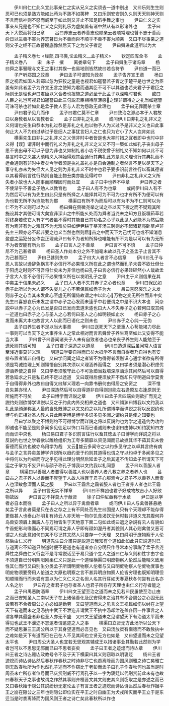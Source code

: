 <!-- { "loadSidebar": true } -->
　　伊川曰仁仁此义宜此事亲仁之实从兄义之实须去一道中别出　又曰乐则生生则恶可已也须是熟方能如此苟为不熟不如荑稗　又曰乐则安安则久久则天天则神天则不言而信神则不怒而威至于如此则又非止不知足蹈手舞之事也
　　尹曰仁义之实事亲从兄是也不知仁义之实则礼乐为虚矣盖有诸中然从有以形诸外也
　　孟子曰天下大悦而将归已章
　　吕曰养志云者养善志也顺亲云者顺常理也瞽不志于善而舜日以进善不害为养志瞽日为不善而舜不顺乎不善不害为顺亲　又曰不尽事亲之道则父子之经不正故瞽瞍底豫然后天下之为父子者定
　　尹曰舜进此道所以为大






　　孟子精义巻七
<经部,四书类,论孟精义__孟子精义>
　　钦定四库全书
　　孟子精义巻八
　　宋　朱子　撰
　　离娄章句下
　　孟子曰舜生于诸冯章
　　杨曰舜之事瞽瞍与文王之事纣其揆一也易地则皆然故曰若合符节
　　尹曰道一而已
　　子产听郑国之政章
　　尹曰孟子可谓知为政矣
　　孟子告齐宣王章
　　杨曰臣之视君如国人若郑以忽为狂狡之童是也视君如宼讐若子胥之于楚平是也世之为臣盖有如此者孟子为齐宣王言之使知为君而遇其臣不可不以其道也若夫君子于君臣之际则无是理也尹曰君臣以义合者也报施之道必至于此孟子以深晓时君也
　　或曰人臣之礼岂可视君如宼讐曰此三句説君臣相待厚薄感之理非谓待之之礼当如宼讐可诛可杀也若如此是孟子教人臣与人君为怨敌无此理也
　　孟子曰无罪而杀士章
　　尹曰君子见几而作
　　孟子曰君仁莫不仁章
　　尹曰致治之源必本于人君故曰以身敎者从以言教者讼
　　孟子曰非礼之礼章
　　或问伊川曰非礼之礼非义之义何谓也先生曰恭本为礼过恭是非礼之礼也以物予人为义过予是非义之义也曰此事何止大人不为曰过恭过予是细人之事犹言妇人之仁也只为它小了大人岂肯如此
　　横渠先生曰非礼之礼非义之义但非时中者皆是也大率时措之冝者即中也时中非义得【误】谓非时中而行礼义为非礼之礼非义之义又不可一槩如此如孔子丧出母子思不丧出母不可以子思为非也又如制礼者小功不税使曾子制礼又不知如何以此不可易言时中之义甚大须精义入神始得观其会通行其典礼此方是真义理也行其典礼而不逹会通则有非时中者矣今学者须是执礼盖礼亦是自会通制之者然言不足以尽天下之事守礼亦未为失但大人见之则为非礼非义不时中也君子要多识前言徃行以畜其德者以其看得前言徃行熟则自能比物丑类亦能见得时中
　　尹曰非礼之礼非义之义所失者小故也大人随事而顺理因时而处宜
　　孟子曰中也养不中章
　　尹曰养之者不使渐乎不善孟子勉人以教育也
　　孟子曰人有不为也章
　　或问伊川曰人有不为然后可以有为先生曰此只是有所择之人能择其可为不可为也才有所不为便可以有为也若无所不为岂能有为耶
　　横渠曰有所不为而后可以有为不为不仁则可以为仁不为不义则可以为义
　　杨曰舜在侧微尧举之试之卒以天下授之而不疑观其所施设其才其徳可谓大矣宜非深山之中所能乆处而为舜者当尧未之知方且饭糗茹草若将终身若使它人有才气者虽不得时其能自已其功名之心乎以此见人必能不为然后能有为焉非有为之难其不为尤难矣只如伊尹耕于莘非汤三聘则必不起诸葛亮卧草卢非先主三顾亦必不起非要之也义当然也然则居亩之中而天下为己忧可也或不知消息盈虚之运犯分妄作岂正理哉尹曰有不为者知所择也唯能有所不为是以可以有为无所不为者安能有所为耶
　　孟子曰言人之不善章
　　尹曰言不可不慎
　　孟子曰仲尼不为己甚者章
　　杨曰圣人作处本分之外不加毫末故以孔子之圣孟子止言其不为己甚而已
　　尹曰己甚则失中
　　孟子曰大人者言不必信章
　　伊川曰孔子与恶人言故以逊辞免祸言不必信行不必果惟义所在此之谓也然而孔子未尝不欲仕但仕于阳虎之时则不可吾将仕矣未为非信也杨曰孔子曰言必信行必果硁硁然小人哉故孟子言大人言不必信行不必果惟义所在以发明孔子之意
　　尹曰主于义则信果在其中矣主于信果未必义
　　孟子曰大人者不失其赤子之心者也章
　　伊川曰保民如赤子此所以为大人谓不失婴儿之心不若保民如赤子为大
　　吕曰喜怒哀乐之未发则赤子之心当其未发此心至虚无所偏倚故谓之中以此心万物之变无所徃而非中矣先生曰喜怒哀乐未发之谓中赤子之心发而未逹乎中若便谓之中是不识大本也　问杂説中以赤子之心为已发是否曰已发而去道未逺也曰大人不失赤子之心若何曰取其纯一近道也曰赤子之心与圣人之心若何曰圣人之心如明镜如止水
　　杨曰赤子之心发而未离大本也故言大人以此而已语化之则未也
　　尹曰赤子之心纯一无伪
　　孟子曰养生者不足以当大事章
　　伊川曰送死天下之至重人心苟能竭力尽此一事则可以当天下之大事养生人之常此相对而言若舜曾子养生笃至如此又安得不能当大事
　　尹曰曾子曰吾闻诸夫子人未有自致者也必也亲丧乎养生则人能勉至于送死则其诚可知
　　孟子曰君子深造之以道章
　　伊川曰造道深后虽闻常人语言至浅近事莫非义理
　　明道曰学要自得而已矣大扺学不言而自得者乃自得也有安排布置者皆非自得也　又曰学问闻之知之者皆不为得得者须黙识心通学者欲有所得须是笃诚烛理上知则頴悟自别其次须以义理涵养而得之　又曰学者须是潜心积虑优游涵养使之自得　又曰学者须敬守此心不可急廹当栽培深厚涵泳其间然后可以自得若急廹求之只是私已终不足以逹道　又曰既得后便须放开不然却只守明道曰学莫贵于自得得非外也故曰自得又曰觧义理若一向靠书册何由得居之安资之
　　深不惟自失兼亦悮人
　　尹曰深造然后可以自得道非自得则岂能左右逢原左右逢原则无所施而不可矣
　　孟子曰博学而详説之章
　　伊川曰孟子言四端处则欲扩而充之説约处则欲博学详説以反之于约此内外交相养之道也　又曰顔渊曰博我以文约我以礼此是顔渊称圣人最的当处既博之以文又约之以礼所谓博学而详説之将以反説约也博与约正相对圣人教人只此两字博是博学多识多见多闻之谓约只是使之知要也
　　吕曰学以聚之不博则约不可得博学而详説之将以反説约也为学之道造约为功约即诚也不能至是则多闻多见徒足以饰口耳而已语诚则未也谢曰由博以知约犹知四方而而识中央也
　　杨曰易曰君子多识前言往行以畜其徳孟子曰博学而详説之将以反説约也世之学者欲以雕绘组织为工夸多鬬靡以资见闻而已故摭其华不茹其实未尝畜德而反约也彼亦乌用学为哉　又云雄云多闻守之以约多见守之以卓其言终有病与孟子之言异矣盖博学详説所以趋约至于约则其道得也谓之守以约卓于多闻多见之中将何以为约卓而守之乎见得此理分明然后知孟子之后其道不传知孟子所谓天下可运之于掌为不妄尹曰与顔子称孔子博我以文约我以礼同意
　　孟子曰以善服人者章
　　横渠曰以善服人者要得以善胜人也以善养人者凡教之养之者养人也
　　吕曰古之君子养人以善而不厚望于人故人得罪于君子心服焉今之君子不以善养人而责人也深故愈深而人莫之服
　　尹曰以王霸言之霸者服人者也王者养人者也此王霸之所以异
　　孟子曰言无实不祥章
　　伊川曰不祥凶也君子好成物故吉小人好败物故凶
　　尹曰言之不祥莫大于蔽贤
　　徐子曰仲尼亟称于水章
　　尹曰是以学者必自本而徃
　　孟子曰人之所以异于禽兽者章
　　或问伊川曰人与禽兽甚悬絶矣孟子言此者莫是只在去之存之上有不同处否先生曰固是人只有个天理却不能存得更做甚人也泰山孙明复有诗云人亦天地一物尔饥食渴饮无休时若非道义充其腹何异鸟兽安须眉上面説人与万物皆生于天地意下面二句如此或曰退之杂説有云人有貌如牛首蛇形鸟喙而心不同焉可谓之非人乎即有顔如渥丹者其貌则人其心则禽兽又恶可谓之人也此意如何曰某不尽记其文然人只要存一个天理　又曰舜明于庻物察于人伦然后由仁义行
　　明道先生曰介甫只是説道云我知有个道如此如此只它説道时已与道离它不知道只説道时便不是道也有道者亦自分明只作寻常本分事説了孟子言尧舜性之舜由仁义行岂不是寻常説话至于易只道个立人之道曰仁与义则和性字由字也不须道自已分明阴阳刚柔仁义只是此一个道理横渠曰明庻物察人伦然后能精义致用性其仁而行又曰别生分类孟子所谓明庻物察人伦者与又曰明庻物察人伦庻物庻事也明庻物须要旁用人伦道之大原也明察之言不甚异明庻物察人伦皆穷理也既知明理但知顺理而行而未尝有意以为仁义仁义之名但人名其行耳如天春夏秋冬何尝有此名亦人名之尔
　　尹曰存之者君子也存者圣人也君子所存存天理也由仁义行存者能之
　　孟子曰禹恶防酒章
　　伊川曰文王望至治之道而未之见若曰民虽使至治止由之而已安知圣人二南以天子在上诸侯善化及民安得未之治其有不合周公之心固无此设若有不合者周公之心必如是勤劳　又曰望道而未之见言文王视民如伤以纣在上望天下有道而未之见汤执中武王不泄迩非谓武王不执中汤却泄迩盖各因一件事言之人谓各举其最盛者非也圣人亦无不盛　又曰文王望道未之见谓望天下有治道太平而未得见也武王不泄迩不忘逺者谓逺迩之人之事
　　横渠曰立贤无方此汤所以公天下而不疑思兼三王周公所以于其身望道而必吾见也　又曰汤放桀有惭徳而不敢赦执中之难如是天下有道而已在己在人不见其间也立贤无方也如是　又曰望道而未之见望太平也
　　尹曰周公大圣人也宜若无思观其辅成王以措诸事业其勤若此然则为学者岂可以不思思无邪而已曰不思者妄矣
　　孟子曰王者之迹熄而诗亾章
　　伊川曰王者之诗亾雅亾政教号令不及于天下横渠曰其义则窃取以明褒贬
　　杨曰王者迹熄而诗亾诗亾然后春秋作春秋之时诗非尽亡也黍离降而为国风则雅之诗亡矣雅亡则无政春秋所为作也然孔子述而不作窃比于老彭而孟子曰孔子作春秋何也盖当是时周虽未亡所存者位号而已庆赏刑威不行焉孔子以一字为褒贬以代刑赏前此未有也故曰春秋天子之事也故谓之作然其事则齐桓晋文其文则史其义则窃取之是亦述之而已　又曰春秋始于隠公其説纷纷无定论孟子有言王者之迹熄而诗亾诗亾然后春秋作据平王之崩在隠公之三年也则隠公即位实在平王之时自幽王为犬戎所灭而平王立于是东迁当是时黍离降而为国风则王者之诗亡矣此春秋所以作也
